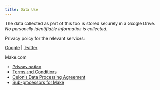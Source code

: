```yaml
---
title: Data Use
---
```

The data collected as part of this tool is stored securely in a Google Drive.  
*No personally identifiable information is collected.*

Privacy policy for the relevant services:  

[Google](https://policies.google.com/privacy) | [Twitter](https://twitter.com/en/privacy)

Make.com: 
- [Privacy notice](https://www.make.com/en/privacy-notice)
- [Terms and Conditions](https://www.make.com/en/terms-and-conditions)  
- [Celonis Data Processing Agreement](https://www.make.com/data-processing-agreement)  
- [Sub-processors for Make](https://www.make.com/sub-processors.pdf)